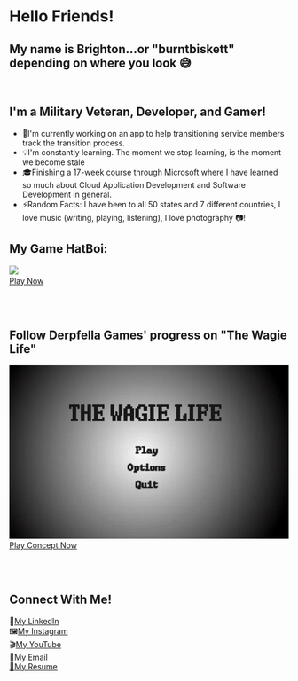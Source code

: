 # Hello Friends! 
## My name is Brighton...or "burntbiskett" depending on where you look :sweat_smile:
<br>

## I'm a Military Veteran, Developer, and Gamer!
- :iphone:I'm currently working on an app to help transitioning service members track the transition process.
- :bulb:I'm constantly learning. The moment we stop learning, is the moment we become stale
- :mortar_board:Finishing a 17-week course through Microsoft where I have learned so much about Cloud Application Development and Software Development in general.
- :zap:Random Facts: I have been to all 50 states and 7 different countries, I love music (writing, playing, listening), I love photography :camera:!

## My Game HatBoi:
[<img src=./hatboi.gif>
<br>
<a target="_blank" href=https://brighton-mcfarlane.github.io/HatBoi2DAdventure/>Play Now</a>][website1]




[website1]:https://brighton-mcfarlane.github.io/HatBoi2DAdventure/ 

<br>
<br>

## Follow Derpfella Games' progress on "The Wagie Life"
[<img src=./wagie.gif>
<br>
<a target="_blank" href=https://brighton-mcfarlane.github.io/TheWagieLife/>Play Concept Now</a>][website2]

[website2]:https://brighton-mcfarlane.github.io/TheWagieLife


<br>
<br>


## Connect With Me!
:briefcase:<a href=https://www.linkedin.com/in/brighton-mcfarlane/>My LinkedIn</a><br>
:framed_picture:<a href=https://www.instagram.com/burntbiskett>My Instagram</a><br>
:clapper:<a href=https://www.youtube.com/channel/UCLxxUr3dwkzNkIUvFv84k4w>My YouTube</a><br>
:email:<a href=mailto:brighton.c.mcfarlane@outlook.com>My Email</a><br>
[:page_with_curl:My Resume][resume]

[resume]: BRIGHTON_MCFARLANE_RESUME.pdf
